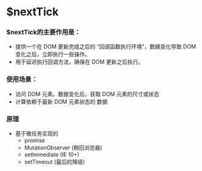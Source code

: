 # $nextTick
### $nextTick的主要作用是：
- 提供一个在 DOM 更新完成之后的 “回调函数执行环境”，数据变化导致 DOM 变化之后，立即执行一些操作。  
- 用于延迟执行回调方法，确保在 DOM 更新之后执行。

### 使用场景：
- 访问 DOM 元素。数据变化后，获取 DOM 元素的尺寸或状态
- 计算依赖于最新 DOM 元素状态的 数据


### 原理
- 基于微任务实现的
    - promise
    - MutationObserver (稍旧浏览器)
    - setImmediate (IE 10+)
    - setTimeout (最后的降级)